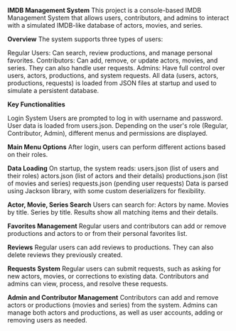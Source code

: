 **IMDB Management System**
This project is a console-based IMDB Management System that allows users, contributors, and admins to interact with a simulated IMDB-like database of actors, movies, and series.

**Overview**
The system supports three types of users:

Regular Users: Can search, review productions, and manage personal favorites.
Contributors: Can add, remove, or update actors, movies, and series. They can also handle user requests.
Admins: Have full control over users, actors, productions, and system requests.
All data (users, actors, productions, requests) is loaded from JSON files at startup and used to simulate a persistent database.

**Key Functionalities**

Login System
Users are prompted to log in with username and password.
User data is loaded from users.json.
Depending on the user's role (Regular, Contributor, Admin), different menus and permissions are displayed.

**Main Menu Options**
After login, users can perform different actions based on their roles.

**Data Loading**
On startup, the system reads:
users.json (list of users and their roles)
actors.json (list of actors and their details)
productions.json (list of movies and series)
requests.json (pending user requests)
Data is parsed using Jackson library, with some custom deserializers for flexibility.

**Actor, Movie, Series Search**
Users can search for:
Actors by name.
Movies by title.
Series by title.
Results show all matching items and their details.

**Favorites Management**
Regular users and contributors can add or remove productions and actors to or from their personal favorites list.

**Reviews**
Regular users can add reviews to productions.
They can also delete reviews they previously created.

**Requests System**
Regular users can submit requests, such as asking for new actors, movies, or corrections to existing data.
Contributors and admins can view, process, and resolve these requests.

**Admin and Contributor Management**
Contributors can add and remove actors or productions (movies and series) from the system.
Admins can manage both actors and productions, as well as user accounts, adding or removing users as needed.
